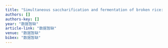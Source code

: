 ```yaml
---
title: "Simultaneous saccharification and fermentation of broken rice: an enzymatic extrusion liquefaction pretreatment for Chinese rice wine production"
authors: []
authors-key: []
year: "数据暂缺"
article-link: "数据暂缺"
venue: "数据暂缺"
bibex: "数据暂缺"
---
```

